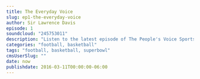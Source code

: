 ```yaml
---
title: The Everyday Voice
slug: ep1-the-everyday-voice
author: Sir Lawrence Davis
episode: 1
soundcloud: "245753011"
description: "Listen to the latest episode of The People's Voice Sportscast, where we discuss: Superbowl 50 Preview; Cam Newton; OKC Thunder vs. Golden State Warriors Preview"
categories: "football, basketball"
tags: "football, basketball, superbowl"
cmsUserSlug: ""
date: now
publishdate: 2016-03-11T00:00:00-06:00
---
```


